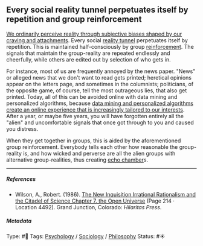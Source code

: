 ## Every social reality tunnel perpetuates itself by repetition and group reinforcement

[We ordinarily perceive reality through subjective biases shaped by our craving and attachments](We%20ordinarily%20perceive%20reality%20through%20subjective%20biases%20shaped%20by%20our%20craving%20and%20attachments.md). Every social [reality tunnel](Reality%20tunnel.md) perpetuates itself by repetition. This is maintained half-consciously by group [reinforcement](Operant%20conditioning.md). The signals that maintain the group-reality are repeated endlessly and cheerfully, while others are edited out by selection of who gets in. 

For instance, most of us are frequently annoyed by the news paper. "News" or alleged news that we don't want to read gets printed; heretical opinions appear on the letters page, and sometimes in the columnists; politicians, of the opposite game, of course, tell the most outrageous lies, that also get printed. Today, all of this can be avoided online with data mining and personalized algorithms, because [data mining and personalized algorithms create an online experience that is increasingly tailored to our interests](Data%20mining%20and%20personalized%20algorithms%20create%20an%20online%20experience%20that%20is%20increasingly%20tailored%20to%20our%20interests.md). After a year, or maybe five years, you will have forgotten entirely all the "alien" and uncomfortable signals that once got through to you and caused you distress.

When they get together in groups, this is aided by the aforementioned group reinforcement. Everybody tells each other how reasonable the group-reality is, and how wicked and perverse are all the alien groups with alternative group-realities, thus creating [echo chamber](Echo%20chamber.md)s. 

---

##### References

* Wilson, A., Robert. (1986). [The New Inquisition Irrational Rationalism and the Citadel of Science Chapter 7. the Open Universe](The%20New%20Inquisition%20Irrational%20Rationalism%20and%20the%20Citadel%20of%20Science%20Chapter%207.%20the%20Open%20Universe.md) (Page 214 · Location 4492). Grand Junction, Colorado: *Hilaritas Press*.

##### Metadata

Type: #🔴 
Tags: [Psychology](Psychology.md) / [Sociology](Sociology.md) / [Philosophy](Philosophy.md) 
Status: #☀️ 
